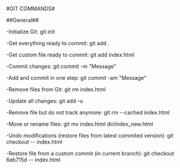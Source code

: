 #GIT COMMANDS#

##General##

-Initialize Git: git init

-Get everything ready to commit: git add .

-Get custom file ready to commit: git add index.html

-Commit changes: git commit -m "Message"

-Add and commit in one step: git commit -am "Message"

-Remove files from Git: git rm index.html

-Update all changes: git add -u

-Remove file but do not track anymore: git rm --cached index.html

-Move or rename files: git mv index.html dir/index_new.html

-Undo modifications (restore files from latest commited version): git checkout -- index.html

-Restore file from a custom commit (in current branch): git checkout 6eb715d -- index.html

